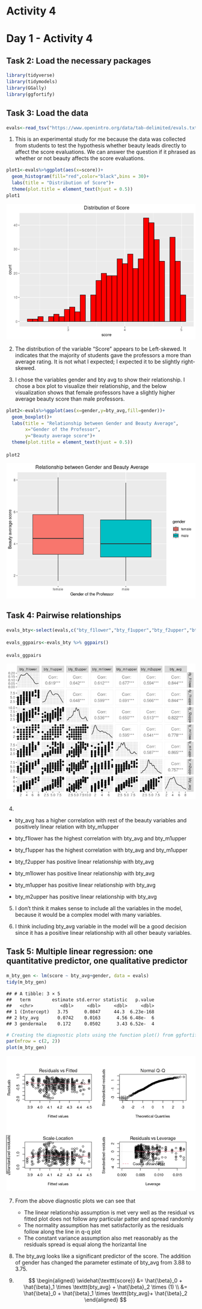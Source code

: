 Activity 4
================

# Day 1 - Activity 4

## Task 2: Load the necessary packages

``` r
library(tidyverse)
library(tidymodels)
library(GGally)
library(ggfortify)
```

## Task 3: Load the data

``` r
evals<-read_tsv("https://www.openintro.org/data/tab-delimited/evals.txt",show_col_types = FALSE)
```

1.  This is an experimental study for me because the data was collected
    from students to test the hypothesis whether beauty leads directly
    to affect the score evaluations. We can answer the question if it
    phrased as whether or not beauty affects the score evaluations.

``` r
plot1<-evals%>%ggplot(aes(x=score))+
  geom_histogram(fill="red",color="black",bins = 30)+
  labs(title = "Distribution of Score")+
  theme(plot.title = element_text(hjust = 0.5))
plot1
```

![](activity04_files/figure-gfm/Distribution%20of%20Score-1.png)<!-- -->

2.  The distribution of the variable “Score” appears to be Left-skewed.
    It indicates that the majority of students gave the professors a
    more than average rating. It is not what I expected; I expected it
    to be slightly right-skewed.

3.  I chose the variables gender and bty avg to show their relationship.
    I chose a box plot to visualize their relationship, and the below
    visualization shows that female professors have a slightly higher
    average beauty score than male professors.

``` r
plot2<-evals%>%ggplot(aes(x=gender,y=bty_avg,fill=gender))+
  geom_boxplot()+
  labs(title = "Relationship between Gender and Beauty Average",
       x="Gender of the Professor",
       y="Beauty average score")+
  theme(plot.title = element_text(hjust = 0.5))

plot2
```

![](activity04_files/figure-gfm/Plot2-1.png)<!-- -->

## Task 4: Pairwise relationships

``` r
evals_bty<-select(evals,c("bty_f1lower","bty_f1upper","bty_f2upper","bty_m1lower","bty_m1upper","bty_m2upper","bty_avg"))

evals_ggpairs<-evals_bty %>% ggpairs()

evals_ggpairs
```

![](activity04_files/figure-gfm/ggpairs-1.png)<!-- -->

4.  

-   bty\_avg has a higher correlation with rest of the beauty variables
    and positively linear relation with bty\_m1upper

-   bty\_f1lower has the highest correlation with bty\_avg and
    bty\_m1upper

-   bty\_f1upper has the highest correlation with bty\_avg and
    bty\_m1upper

-   bty\_f2upper has positive linear relationship with bty\_avg

-   bty\_m1lower has positive linear relationship with bty\_avg

-   bty\_m1upper has positive linear relationship with bty\_avg

-   bty\_m2upper has positive linear relationship with bty\_avg

5.  I don’t think it makes sense to include all the variables in the
    model, because it would be a complex model with many variables.

6.  I think including bty\_avg variable in the model will be a good
    decision since it has a positive linear relationship with all other
    beauty variables.

## Task 5: Multiple linear regression: one quantitative predictor, one qualitative predictor

``` r
m_bty_gen <- lm(score ~ bty_avg+gender, data = evals)
tidy(m_bty_gen)
```

    ## # A tibble: 3 × 5
    ##   term        estimate std.error statistic   p.value
    ##   <chr>          <dbl>     <dbl>     <dbl>     <dbl>
    ## 1 (Intercept)   3.75      0.0847     44.3  6.23e-168
    ## 2 bty_avg       0.0742    0.0163      4.56 6.48e-  6
    ## 3 gendermale    0.172     0.0502      3.43 6.52e-  4

``` r
# Creating the diagnostic plots using the function plot() from ggfortify package 
par(mfrow = c(2, 2))
plot(m_bty_gen)
```

![](activity04_files/figure-gfm/unnamed-chunk-2-1.png)<!-- -->

7.  From the above diagnostic plots we can see that

    -   The linear relationship assumption is met very well as the
        residual vs fitted plot does not follow any particular patter
        and spread randomly
    -   The normality assumption has met satisfactorily as the residuals
        follow along the line in q-q plot
    -   The constant variance assumption also met reasonably as the
        residuals spread is equal along the horizantal line

8.  The bty\_avg looks like a significant predictor of the score. The
    addition of gender has changed the parameter estimate of bty\_avg
    from 3.88 to 3.75.

9.  $$
      \begin{aligned}
    \widehat{\texttt{score}} &= \hat{\beta}_0 + \hat{\beta}_1 \times \texttt{bty_avg} + \hat{\beta}_2 \times (1) \\
    &= \hat{\beta}_0 + \hat{\beta}_1 \times \texttt{bty_avg}+ \hat{\beta}_2
    \end{aligned}
    $$
